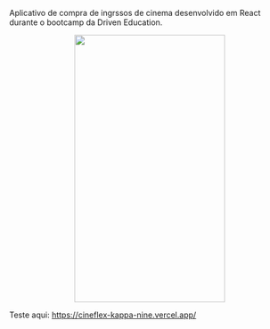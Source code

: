 Aplicativo de compra de ingrssos de cinema desenvolvido em React durante o bootcamp da Driven Education.

<p align="center">
    <img width="270px" height="480px" src="src/img/cineflex.webm" />
</p>

Teste aqui: https://cineflex-kappa-nine.vercel.app/